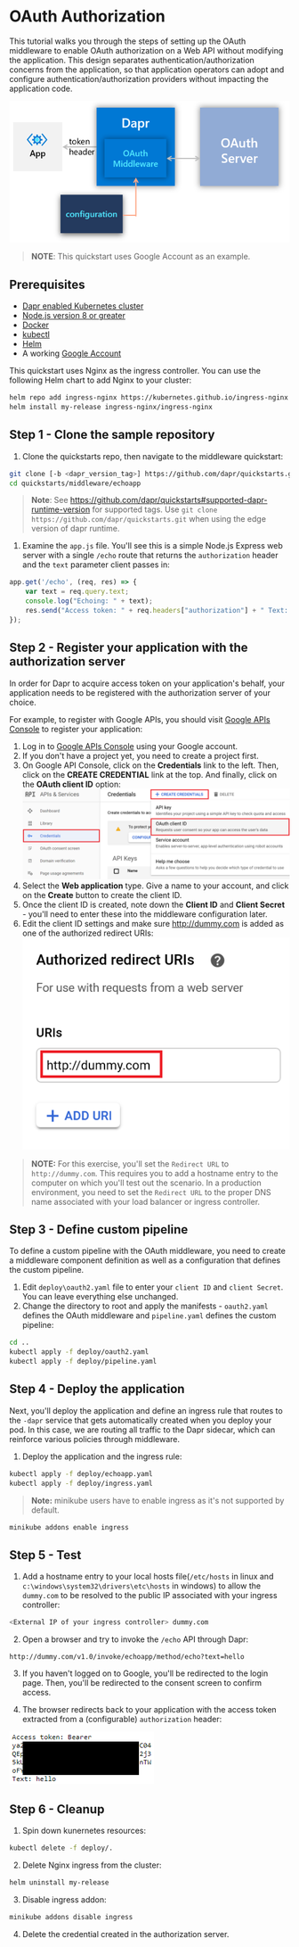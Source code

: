 # OAuth Authorization

This tutorial walks you through the steps of setting up the OAuth middleware to enable OAuth authorization on a Web API without modifying the application. This design separates authentication/authorization concerns from the application, so that application operators can adopt and configure authentication/authorization providers without impacting the application code.

![Architecture Diagram](./img/Architecture_Diagram.png)

> **NOTE**: This quickstart uses Google Account as an example.

## Prerequisites

- [Dapr enabled Kubernetes cluster](https://github.com/dapr/docs/blob/master/getting-started/environment-setup.md#installing-dapr-on-a-kubernetes-cluster)
- [Node.js version 8 or greater](https://nodejs.org/en/)
- [Docker](https://docs.docker.com/)
- [kubectl](https://kubernetes.io/docs/tasks/tools/install-kubectl/)
- [Helm](https://github.com/helm/helm)
- A working [Google Account](https://accounts.google.com)

This quickstart uses Nginx as the ingress controller. You can use the following Helm chart to add Nginx to your cluster:

```bash
helm repo add ingress-nginx https://kubernetes.github.io/ingress-nginx
helm install my-release ingress-nginx/ingress-nginx
```

## Step 1 - Clone the sample repository

1. Clone the quickstarts repo, then navigate to the middleware quickstart:

```bash
git clone [-b <dapr_version_tag>] https://github.com/dapr/quickstarts.git
cd quickstarts/middleware/echoapp
```

> **Note**: See <https://github.com/dapr/quickstarts#supported-dapr-runtime-version> for supported tags. Use `git clone https://github.com/dapr/quickstarts.git` when using the edge version of dapr runtime.

1. Examine the ```app.js``` file. You'll see this is a simple Node.js Express web server with a single ```/echo``` route that returns the ```authorization``` header and the ```text``` parameter client passes in:

```javascript
app.get('/echo', (req, res) => {
    var text = req.query.text;
    console.log("Echoing: " + text);
    res.send("Access token: " + req.headers["authorization"] + " Text: " + text)
});
```

## Step 2 - Register your application with the authorization server

In order for Dapr to acquire access token on your application's behalf, your application needs to be registered with the authorization server of your choice.

For example, to register with Google APIs, you should visit [Google APIs Console](https://console.developers.google.com) to register your application:

1. Log in to [Google APIs Console](https://console.developers.google.com) using your Google account.
2. If you don't have a project yet, you need to create a project first.
3. On Google API Console, click on the **Credentials** link to the left. Then, click on the **CREATE CREDENTIAL** link at the top. And finally, click on the **OAuth client ID** option:
   ![API console](img/google-console.png)
4. Select the **Web application** type. Give a name to your account, and click on the **Create** button to create the client ID.
5. Once the client ID is created, note down the **Client ID** and **Client Secret** - you'll need to enter these into the middleware configuration later.
6. Edit the client ID settings and make sure <http://dummy.com> is added as one of the authorized redirect URIs:
  ![Dummy.com](img/google-dummy.png)
  
> **NOTE:** For this exercise, you'll set the ```Redirect URL``` to ```http://dummy.com```. This requires you to add a hostname entry to the computer on which you'll test out the scenario. In a production environment, you need to set the ```Redirect URL``` to the proper DNS name associated with your load balancer or ingress controller.

## Step 3 - Define custom pipeline

To define a custom pipeline with the OAuth middleware, you need to create a middleware component definition as well as a configuration that defines the custom pipeline.

1. Edit ```deploy\oauth2.yaml``` file to enter your ```client ID``` and ```client Secret```. You can leave everything else unchanged.
2. Change the directory to root and apply the manifests - ```oauth2.yaml``` defines the OAuth middleware and ```pipeline.yaml``` defines the custom pipeline:

```bash
cd ..
kubectl apply -f deploy/oauth2.yaml
kubectl apply -f deploy/pipeline.yaml
```

## Step 4 - Deploy the application

Next, you'll deploy the application and define an ingress rule that routes to the ```-dapr``` service that gets automatically created when you deploy your pod. In this case, we are routing all traffic to the Dapr sidecar, which can reinforce various policies through middleware.

1. Deploy the application and the ingress rule:

```bash
kubectl apply -f deploy/echoapp.yaml
kubectl apply -f deploy/ingress.yaml
```

>**Note:** minikube users have to enable ingress as it's not supported by default.

```bash
minikube addons enable ingress
```

## Step 5 - Test

1. Add a hostname entry to your local hosts file(`/etc/hosts` in linux and `c:\windows\system32\drivers\etc\hosts` in windows) to allow the ```dummy.com``` to be resolved to the public IP associated with your ingress controller:

```bash
<External IP of your ingress controller> dummy.com
```

2. Open a browser and try to invoke the ```/echo``` API through Dapr:

```
http://dummy.com/v1.0/invoke/echoapp/method/echo?text=hello
```

3. If you haven't logged on to Google, you'll be redirected to the login page. Then, you'll be redirected to the consent screen to confirm access.

4. The browser redirects back to your application with the access token extracted from a (configurable) ```authorization``` header:

![Web Page](./img/webpage.png)

## Step 6 - Cleanup

1. Spin down kunernetes resources:

```bash
kubectl delete -f deploy/.
```

2. Delete Nginx ingress from the cluster:

```bash
helm uninstall my-release
```

3. Disable ingress addon:

```bash
minikube addons disable ingress
```

4. Delete the credential created in the authorization server.
